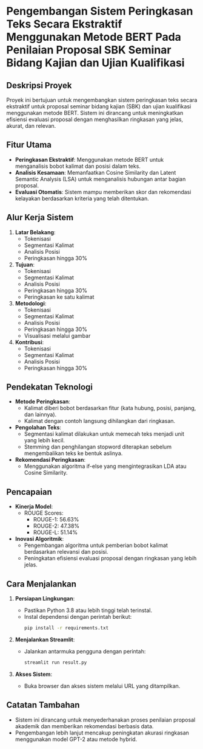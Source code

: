 # Pengembangan Sistem Peringkasan Teks Secara Ekstraktif Menggunakan Metode BERT Pada Penilaian Proposal SBK Seminar Bidang Kajian dan Ujian Kualifikasi

## Deskripsi Proyek

Proyek ini bertujuan untuk mengembangkan sistem peringkasan teks secara ekstraktif untuk proposal seminar bidang kajian (SBK) dan ujian kualifikasi menggunakan metode BERT. Sistem ini dirancang untuk meningkatkan efisiensi evaluasi proposal dengan menghasilkan ringkasan yang jelas, akurat, dan relevan.

## Fitur Utama

- **Peringkasan Ekstraktif**: Menggunakan metode BERT untuk menganalisis bobot kalimat dan posisi dalam teks.
- **Analisis Kesamaan**: Memanfaatkan Cosine Similarity dan Latent Semantic Analysis (LSA) untuk menganalisis hubungan antar bagian proposal.
- **Evaluasi Otomatis**: Sistem mampu memberikan skor dan rekomendasi kelayakan berdasarkan kriteria yang telah ditentukan.

## Alur Kerja Sistem

1. **Latar Belakang**:
   - Tokenisasi
   - Segmentasi Kalimat
   - Analisis Posisi
   - Peringkasan hingga 30%
2. **Tujuan**:
   - Tokenisasi
   - Segmentasi Kalimat
   - Analisis Posisi
   - Peringkasan hingga 30%
   - Peringkasan ke satu kalimat
3. **Metodologi**:
   - Tokenisasi
   - Segmentasi Kalimat
   - Analisis Posisi
   - Peringkasan hingga 30%
   - Visualisasi melalui gambar
4. **Kontribusi**:
   - Tokenisasi
   - Segmentasi Kalimat
   - Analisis Posisi
   - Peringkasan hingga 30%

## Pendekatan Teknologi

- **Metode Peringkasan**:
  - Kalimat diberi bobot berdasarkan fitur (kata hubung, posisi, panjang, dan lainnya).
  - Kalimat dengan contoh langsung dihilangkan dari ringkasan.
- **Pengolahan Teks**:
  - Segmentasi kalimat dilakukan untuk memecah teks menjadi unit yang lebih kecil.
  - Stemming dan penghilangan stopword diterapkan sebelum mengembalikan teks ke bentuk aslinya.
- **Rekomendasi Peringkasan**:
  - Menggunakan algoritma if-else yang mengintegrasikan LDA atau Cosine Similarity.

## Pencapaian

- **Kinerja Model**:
  - ROUGE Scores:
    - ROUGE-1: 56.63%
    - ROUGE-2: 47.38%
    - ROUGE-L: 51.14%
- **Inovasi Algoritmik**:
  - Pengembangan algoritma untuk pemberian bobot kalimat berdasarkan relevansi dan posisi.
  - Peningkatan efisiensi evaluasi proposal dengan ringkasan yang lebih jelas.

## Cara Menjalankan

1. **Persiapan Lingkungan**:
   - Pastikan Python 3.8 atau lebih tinggi telah terinstal.
   - Instal dependensi dengan perintah berikut:
     ```bash
     pip install -r requirements.txt
     ```

2. **Menjalankan Streamlit**:
   - Jalankan antarmuka pengguna dengan perintah:
     ```bash
     streamlit run result.py
     ```

3. **Akses Sistem**:
   - Buka browser dan akses sistem melalui URL yang ditampilkan.

## Catatan Tambahan

- Sistem ini dirancang untuk menyederhanakan proses penilaian proposal akademik dan memberikan rekomendasi berbasis data.
- Pengembangan lebih lanjut mencakup peningkatan akurasi ringkasan menggunakan model GPT-2 atau metode hybrid.